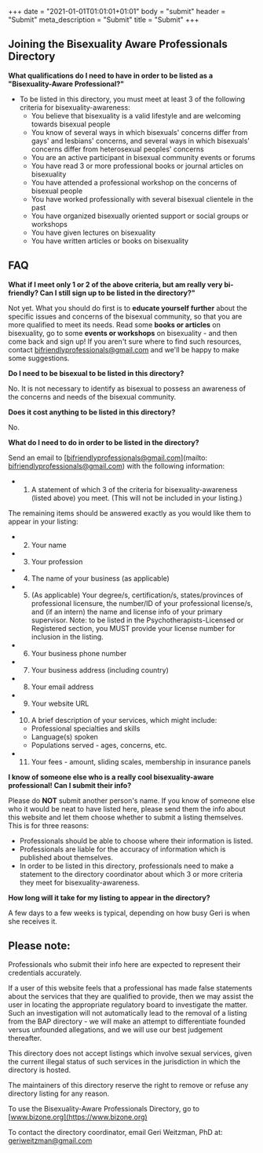+++
date = "2021-01-01T01:01:01+01:01"
body = "submit"
header = "Submit"
meta_description = "Submit"
title = "Submit"
+++

## Joining the Bisexuality Aware Professionals Directory

**What qualifications do I need to have in order to be listed as a "Bisexuality-Aware Professional?"**



- To be listed in this directory, you must meet at least 3 of the following criteria for bisexuality-awareness:
    - You believe that bisexuality is a valid lifestyle and are welcoming towards bisexual people
    - You know of several ways in which bisexuals' concerns differ from gays' and lesbians' concerns, and several ways in which bisexuals' concerns differ from heterosexual peoples' concerns
    - You are an active participant in bisexual community events or forums
    - You have read 3 or more professional books or journal articles on bisexuality
    - You have attended a professional workshop on the concerns of bisexual people
    - You have worked professionally with several bisexual clientele in the past
    - You have organized bisexually oriented support or social groups or workshops
    - You have given lectures on bisexuality
    - You have written articles or books on bisexuality

## FAQ

**What if I meet only 1 or 2 of the above criteria, but am really very bi-friendly? Can I still sign up to be listed in the directory?"**

Not yet. What you should do first is to **educate yourself further** about the specific issues and concerns of the bisexual community, so that you are more qualified to meet its needs. Read some **books or articles** on bisexuality, go to some **events or workshops** on bisexuality - and then come back and sign up! If you aren't sure where to find such resources, contact bifriendlyprofessionals@gmail.com and we'll be happy to make some suggestions.

**Do I need to be bisexual to be listed in this directory?**

No. It is not necessary to identify as bisexual to possess an awareness of the concerns and needs of the bisexual community.

**Does it cost anything to be listed in this directory?**

No.

**What do I need to do in order to be listed in the directory?**

Send an email to [bifriendlyprofessionals@gmail.com](mailto:                  bifriendlyprofessionals@gmail.com) with the following information:

* 1. A statement of which 3 of the criteria for bisexuality-awareness (listed above) you meet. (This will not be included in your listing.)

The remaining items should be answered exactly as you would like them to appear in your listing:

* 2. Your name
* 3. Your profession
* 4. The name of your business (as applicable)
* 5. (As applicable) Your degree/s, certification/s, states/provinces of professional licensure, the number/ID of your professional license/s, and (if an intern) the name and license info of your primary supervisor. Note: to be listed in the Psychotherapists-Licensed or Registered section, you MUST provide your license number for inclusion in the listing.
* 6. Your business phone number
* 7. Your business address (including country)
* 8. Your email address
* 9. Your website URL
* 10. A brief description of your services, which might include:
    - Professional specialties and skills
    - Language(s) spoken
    - Populations served - ages, concerns, etc.
* 11. Your fees - amount, sliding scales, membership in insurance panels

**I know of someone else who is a really cool bisexuality-aware professional! Can I submit their info?**

Please do **NOT** submit another person's name. If you know of someone else who it would be neat to have listed here, please send them the info about this website and let them choose whether to submit a listing themselves. This is for three reasons:

- Professionals should be able to choose where their information is listed.
- Professionals are liable for the accuracy of information which is published about themselves.
- In order to be listed in this directory, professionals need to make a statement to the directory coordinator about which 3 or more criteria they meet for bisexuality-awareness.

**How long will it take for my listing to appear in the directory?**

A few days to a few weeks is typical, depending on how busy Geri is when she receives it.

## Please note:

Professionals who submit their info here are expected to represent their credentials accurately.

If a user of this website feels that a professional has made false statements about the services that they are qualified to provide, then we may assist the user in locating the appropriate regulatory board to investigate the matter. Such an investigation will not automatically lead to the removal of a listing from the BAP directory - we will make an attempt to differentiate founded versus unfounded allegations, and we will use our best judgement thereafter.

This directory does not accept listings which involve sexual services, given the current illegal status of such services in the jurisdiction in which the directory is hosted.

The maintainers of this directory reserve the right to remove or refuse any directory listing for any reason.

To use the Bisexuality-Aware Professionals Directory, go to [www.bizone.org](https://www.bizone.org)

To contact the directory coordinator, email Geri Weitzman, PhD at: geriweitzman@gmail.com

